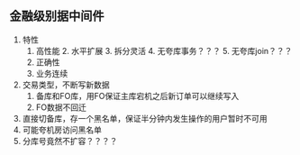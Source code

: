 ## 金融级别据中间件
1. 特性
    1. 高性能
        2. 水平扩展
        3. 拆分灵活
        4. 无夸库事务？？？
        5. 无夸库join？？？
    2. 正确性
    3. 业务连续
2. 交易类型，不断写新数据
    1. 备库和FO库，用FO保证主库宕机之后新订单可以继续写入
    2. FO数据不回迁
3. 直接切备库，存一个黑名单，保证半分钟内发生操作的用户暂时不可用
4. 可能夸机房访问黑名单
5. 分库号竟然不扩容？？？？  